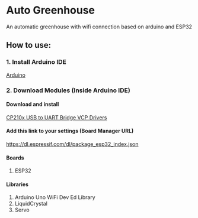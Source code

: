 # Auto Greenhouse
An automatic greenhouse with wifi connection based on arduino and ESP32

## How to use:

### 1. Install Arduino IDE
[Arduino](https://www.arduino.cc/en/software)

### 2. Download Modules (Inside Arduino IDE)

#### Download and install
[CP210x USB to UART Bridge VCP Drivers](https://www.silabs.com/developer-tools/usb-to-uart-bridge-vcp-drivers)

#### Add this link to your settings (Board Manager URL)
https://dl.espressif.com/dl/package_esp32_index.json

#### Boards
<ol>
  <li>ESP32</li>
</ol>

#### Libraries
<ol>
  <li>Arduino Uno WiFi Dev Ed Library</li>
  <li>LiquidCrystal</li>
  <li>Servo</li>
</ol> 
